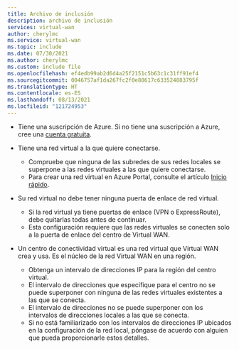 ```yaml
---
title: Archivo de inclusión
description: archivo de inclusión
services: virtual-wan
author: cherylmc
ms.service: virtual-wan
ms.topic: include
ms.date: 07/30/2021
ms.author: cherylmc
ms.custom: include file
ms.openlocfilehash: ef4edb99ab2d6d4a25f2151c5b63c1c31ff91ef4
ms.sourcegitcommit: 0046757af1da267fc2f0e88617c633524883795f
ms.translationtype: HT
ms.contentlocale: es-ES
ms.lasthandoff: 08/13/2021
ms.locfileid: "121724953"
---
```

* Tiene una suscripción de Azure. Si no tiene una suscripción a Azure, cree una [cuenta gratuita](https://azure.microsoft.com/free/?WT.mc_id=A261C142F).

* Tiene una red virtual a la que quiere conectarse. 

   * Compruebe que ninguna de las subredes de sus redes locales se superpone a las redes virtuales a las que quiere conectarse. 
   * Para crear una red virtual en Azure Portal, consulte el artículo [Inicio rápido](../articles/virtual-network/quick-create-portal.md).

* Su red virtual no debe tener ninguna puerta de enlace de red virtual. 

   * Si la red virtual ya tiene puertas de enlace (VPN o ExpressRoute), debe quitarlas todas antes de continuar. 
   * Esta configuración requiere que las redes virtuales se conecten solo a la puerta de enlace del centro de Virtual WAN.

* Un centro de conectividad virtual es una red virtual que Virtual WAN crea y usa. Es el núcleo de la red Virtual WAN en una región. 

   * Obtenga un intervalo de direcciones IP para la región del centro virtual. 
   * El intervalo de direcciones que especifique para el centro no se puede superponer con ninguna de las redes virtuales existentes a las que se conecta. 
   * El intervalo de direcciones no se puede superponer con los intervalos de direcciones locales a las que se conecta. 
   * Si no está familiarizado con los intervalos de direcciones IP ubicados en la configuración de la red local, póngase de acuerdo con alguien que pueda proporcionarle estos detalles.
